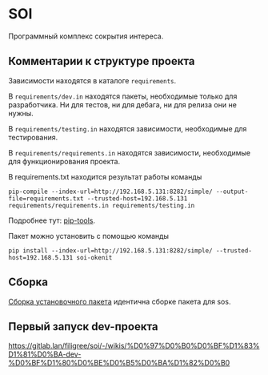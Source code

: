 # SOI

Программный комплекс сокрытия интереса.

## Комментарии к структуре проекта

Зависимости находятся в каталоге `requirements`.

В `requirements/dev.in` находятся пакеты, необходимые только для разработчика.
Ни для тестов, ни для дебага, ни для релиза они не нужны.

В `requirements/testing.in` находятся зависимости, необходимые для тестирования.

В `requirements/requirements.in` находятся зависимости, необходимые для
функционирования проекта.

В requirements.txt находится результат работы команды

```shell script
pip-compile --index-url=http://192.168.5.131:8282/simple/ --output-file=requirements.txt --trusted-host=192.168.5.131 requirements/requirements.in requirements/testing.in
```

Подробнее тут: [pip-tools](https://github.com/jazzband/pip-tools).

Пакет можно установить с помощью команды

``` shell script
pip install --index-url=http://192.168.5.131:8282/simple/ --trusted-host=192.168.5.131 soi-okenit
```

## Сборка

[Сборка установочного пакета](https://gitlab.lan/filigree/sos/wikis/%D0%A1%D0%B1%D0%BE%D1%80%D0%BA%D0%B0-%D1%83%D1%81%D1%82%D0%B0%D0%BD%D0%BE%D0%B2%D0%BE%D1%87%D0%BD%D0%BE%D0%B3%D0%BE-%D0%BF%D0%B0%D0%BA%D0%B5%D1%82%D0%B0)
идентична сборке пакета для sos.

## Первый запуск dev-проекта
https://gitlab.lan/filigree/soi/-/wikis/%D0%97%D0%B0%D0%BF%D1%83%D1%81%D0%BA-dev-%D0%BF%D1%80%D0%BE%D0%B5%D0%BA%D1%82%D0%B0